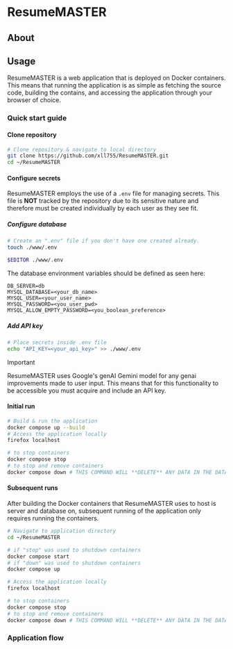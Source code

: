 # ResumeMASTER

## About

## Usage

ResumeMASTER is a web application that is deployed on Docker containers.
This means that running the application is as simple as fetching the source
code, building the contains, and accessing the application through your browser
of choice.

### Quick start guide

#### Clone repository

```bash
# Clone repository & navigate to local directory
git clone https://github.com/xll755/ResumeMASTER.git
cd ~/ResumeMASTER
```

#### Configure secrets

ResumeMASTER employs the use of a `.env` file for managing secrets.
This file is **NOT** tracked by the repository due to its sensitive nature and
therefore must be created individually by each user as they see fit.

##### Configure database

```bash
# Create an ".env" file if you don't have one created already.
touch ./www/.env

$EDITOR ./www/.env
```

The database environment variables should be defined as seen here:

```text
DB_SERVER=db
MYSQL_DATABASE=<your_db_name>
MYSQL_USER=<your_user_name>
MYSQL_PASSWORD=<you_user_pwd>
MYSQL_ALLOW_EMPTY_PASSWORD=<you_boolean_preference>
```

##### Add API key

```bash
# Place secrets inside .env file
echo "API_KEY=<your_api_key>" >> ./www/.env
```

> [!IMPORTANT]
> ResumeMASTER uses Google's genAI Gemini model for any genai improvements made
> to user input.
> This means that for this functionality to be accessible you must acquire and
> include an API key.

#### Initial run

```bash
# Build & run the application
docker compose up --build
# Access the application locally
firefox localhost

# to stop containers
docker compose stop
# to stop and remove containers
docker compose down # THIS COMMAND WILL **DELETE** ANY DATA IN THE DATABASE
```

#### Subsequent runs

After building the Docker containers that ResumeMASTER uses to host is server
and database on, subsequent running of the application only requires running the
containers.

```bash
# Navigate to application directory
cd ~/ResumeMASTER

# if "stop" was used to shutdown containers
docker compose start
# if "down" was used to shutdown containers
docker compose up

# Access the application locally
firefox localhost

# to stop containers
docker compose stop
# to stop and remove containers
docker compose down # THIS COMMAND WILL **DELETE** ANY DATA IN THE DATABASE
```

### Application flow
